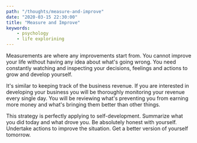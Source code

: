 ```yaml
---
path: "/thoughts/measure-and-improve"
date: "2020-03-15 22:30:00"
title: "Measure and Improve"
keywords:
    - psychology
    - life explorining
---
```


Measurements are where any improvements start from. You cannot improve your life without having any idea about what's going wrong. You need constantly watching and inspecting your decisions, feelings and actions to grow and develop yourself.

It's similar to keeping track of the business revenue. If you are interested in developing your business you will be thoroughly monitoring your revenue every single day. You will be reviewing what's preventing you from earning more money and what's bringing them better than other things.

This strategy is perfectly applying to self-development. Summarize what you did today and what drove you. Be absolutely honest with yourself. Undertake actions to improve the situation. Get a better version of yourself tomorrow.
